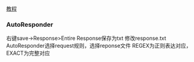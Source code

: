 [教程](https://www.cnblogs.com/xiaoxiao-wu/p/17171816.html)

### AutoResponder
右键save->Response>Entire Response保存为txt
修改response.txt
AutoResponder选择request规则，选择reponse文件
REGEX为正则表达对应，EXACT为完整对应